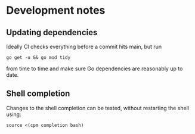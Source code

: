 # Development notes

## Updating dependencies

Ideally CI checks everything before a commit hits main, but run

```console
go get -u && go mod tidy
```

from time to time and make sure Go dependencies are reasonably up to date.

## Shell completion

Changes to the shell completion can be tested, without restarting the shell using:

```console
source <(cpm completion bash)
```
